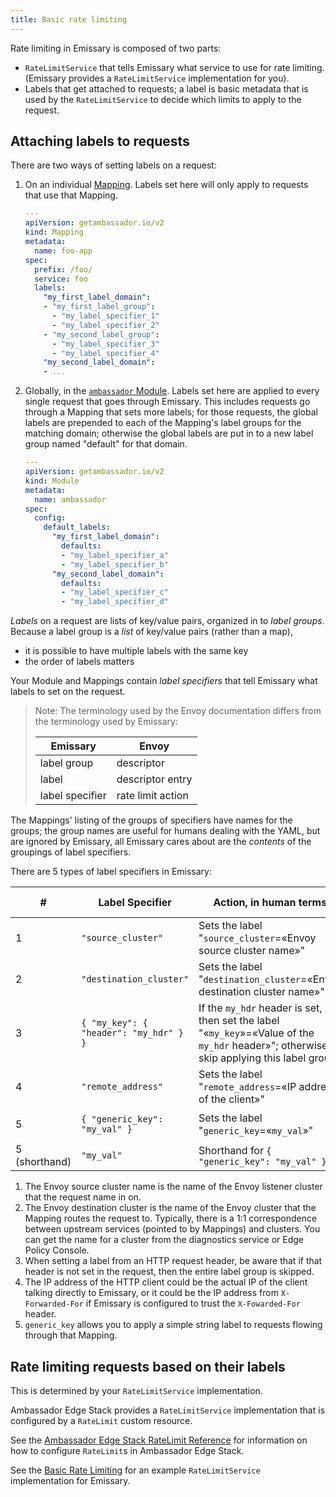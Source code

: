 ```yaml
---
title: Basic rate limiting
---
```


Rate limiting in Emissary is composed of two parts:

* `RateLimitService` that tells Emissary what service to use for rate
  limiting. (Emissary provides a `RateLimitService`
  implementation for you).
* Labels that get attached to requests; a label is basic metadata that
  is used by the `RateLimitService` to decide which limits to apply to
  the request.

## Attaching labels to requests

There are two ways of setting labels on a request:

1. On an individual [Mapping](../mappings).  Labels set
   here will only apply to requests that use that Mapping.

   ```yaml
   ---
   apiVersion: getambassador.io/v2
   kind: Mapping
   metadata:
     name: foo-app
   spec:
     prefix: /foo/
     service: foo
     labels:
       "my_first_label_domain":
       - "my_first_label_group":
         - "my_label_specifier_1"
         - "my_label_specifier_2"
       - "my_second_label_group":
         - "my_label_specifier_3"
         - "my_label_specifier_4"
       "my_second_label_domain":
       - ...
   ```

2. Globally, in the [`ambassador`
   Module](../../running/ambassador).  Labels set here are
   applied to every single request that goes through Emissary.  This
   includes requests go through a Mapping that sets more labels; for
   those requests, the global labels are prepended to each of the
   Mapping's label groups for the matching domain; otherwise the
   global labels are put in to a new label group named "default" for
   that domain.

   ```yaml
   ---
   apiVersion: getambassador.io/v2
   kind: Module
   metadata:
     name: ambassador
   spec:
     config:
       default_labels:
         "my_first_label_domain":
           defaults:
           - "my_label_specifier_a"
           - "my_label_specifier_b"
         "my_second_label_domain":
           defaults:
           - "my_label_specifier_c"
           - "my_label_specifier_d"
   ```

*Labels* on a request are lists of key/value pairs, organized in to
*label groups*.  Because a label group is a *list* of key/value pairs
(rather than a map),
- it is possible to have multiple labels with the same key
- the order of labels matters

Your Module and Mappings contain *label specifiers* that tell
Emissary what labels to set on the request.

> Note: The terminology used by the Envoy documentation differs from
> the terminology used by Emissary:
>
> | Emissary      | Envoy             |
> |-----------------|-------------------|
> | label group     | descriptor        |
> | label           | descriptor entry  |
> | label specifier | rate limit action |

The Mappings' listing of the groups of specifiers have names for the
groups; the group names are useful for humans dealing with the YAML,
but are ignored by Emissary, all Emissary cares about are the
*contents* of the groupings of label specifiers.

There are 5 types of label specifiers in Emissary:

<!-- This table is ordered the same way as the protobuf fields in
  `route_components.proto`.  There's also a 6th action:
  "header_value_match" (since Envoy 1.2), but Emissary doesn't
  support it?  -->

| #             | Label Specifier                        | Action, in human terms                                                                                                                  | Action, in [Envoy gRPC terms][`envoy.api.v2.route.RateLimit.Action`]           |
|---------------|----------------------------------------|-----------------------------------------------------------------------------------------------------------------------------------------|--------------------------------------------------------------------------------|
| 1             | `"source_cluster"`                     | Sets the label "`source_cluster`=«Envoy source cluster name»"                                                                           | `{ "source_cluster": {} }`                                                     |
| 2             | `"destination_cluster"`                | Sets the label "`destination_cluster`=«Envoy destination cluster name»"                                                                 | `{ "destination_cluster": {} }`                                                |
| 3             | `{ "my_key": { "header": "my_hdr" } }` | If the `my_hdr` header is set, then set the label "«`my_key`»=«Value of the `my_hdr` header»"; otherwise skip applying this label group | `{ "request_headers": { "header_name": "my_hdr", descriptor_key: "my_key" } }` |
| 4             | `"remote_address"`                     | Sets the label "`remote_address`=«IP address of the client»"                                                                            | `{ "remote_address": {} }`                                                     |
| 5             | `{ "generic_key": "my_val" }`          | Sets the label "`generic_key`=«`my_val`»"                                                                                               | `{ "generic_key": { "descriptor_value": "my_val" } }`                          |
| 5 (shorthand) | `"my_val"`                             | Shorthand for `{ "generic_key": "my_val" }`                                                                                             |                                                                                |

[`envoy.api.v2.route.RateLimit.Action`]: https://github.com/datawire/ambassador/blob/$branch$/api/envoy/api/v2/route/route_components.proto#L1328-L1439

1. The Envoy source cluster name is the name of the Envoy listener
   cluster that the request name in on.
2. The Envoy destination cluster is the name of the Envoy cluster that
   the Mapping routes the request to.  Typically, there is a 1:1
   correspondence between upstream services (pointed to by Mappings)
   and clusters.  You can get the name for a cluster from the
   diagnostics service or Edge Policy Console.
3. When setting a label from an HTTP request header, be aware that if
   that header is not set in the request, then the entire label group
   is skipped.
4. The IP address of the HTTP client could be the actual IP of the
   client talking directly to Emissary, or it could be the IP
   address from `X-Forwarded-For` if Emissary is configured to trust
   the `X-Fowarded-For` header.
5. `generic_key` allows you to apply a simple string label to requests
   flowing through that Mapping.

## Rate limiting requests based on their labels

This is determined by your `RateLimitService` implementation.

Ambassador Edge Stack provides a `RateLimitService` implementation that is
configured by a `RateLimit` custom resource.

See the [Ambassador Edge Stack RateLimit Reference](/docs/edge-stack/latest/topics/using/rate-limits/rate-limits/) for information on how
to configure `RateLimit`s in Ambassador Edge Stack.

See the [Basic Rate Limiting](../../../howtos/rate-limiting-tutorial) for an
example `RateLimitService` implementation for Emissary.
